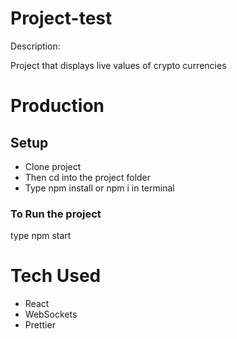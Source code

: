# Project-test

Description:

Project that displays live values of crypto currencies

# Production

## Setup

-   Clone project
-   Then cd into the project folder
-   Type npm install or npm i in terminal

### To Run the project

type npm start

# Tech Used

-   React
-   WebSockets
-   Prettier

